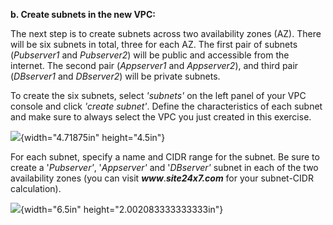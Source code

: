 **b. Create subnets in the new VPC:**

The next step is to create subnets across two availability zones (AZ).
There will be six subnets in total, three for each AZ. The first pair of
subnets (*Pubserver1* and *Pubserver2*) will be public and accessible
from the internet. The second pair (*Appserver1* and *Appserver2*), and
third pair (*DBserver1* and *DBserver2*) will be private subnets.

To create the six subnets, select *\'subnets\'* on the left panel of
your VPC console and click *\'create subnet\'*. Define the
characteristics of each subnet and make sure to always select the VPC
you just created in this exercise.

![](./image1.png){width="4.71875in" height="4.5in"}

For each subnet, specify a name and CIDR range for the subnet. Be sure
to create a '*Pubserver'*, '*Appserver'* and '*DBserver'* subnet in each
of the two availability zones (you can visit
***www***.***site24x7.com*** for your subnet-CIDR calculation).

![](./image2.png){width="6.5in" height="2.002083333333333in"}
